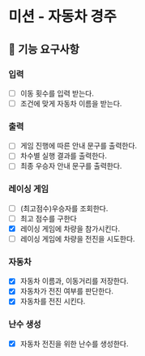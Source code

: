 # 미션 - 자동차 경주

## 🎯 기능 요구사항

### 입력
- [ ] 이동 횟수를 입력 받는다.
- [ ] 조건에 맞게 자동차 이름을 받는다.

### 출력
- [ ] 게임 진행에 따른 안내 문구를 출력한다.
- [ ] 차수별 실행 결과를 출력한다.
- [ ] 최종 우승자 안내 문구를 출력한다.

### 레이싱 게임
- [ ] (최고점수)우승자를 조회한다.
- [ ] 최고 점수를 구한다
- [X] 레이싱 게임에 차량을 참가시킨다.
- [ ] 레이싱 게임에 차량을 전진을 시도한다.

### 자동차
- [X] 자동차 이름과, 이동거리를 저장한다.
- [X] 자동차가 전진 여부를 판단한다.
- [X] 자동차를 전진 시킨다.

### 난수 생성
-[X] 자동차 전진을 위한 난수를 생성한다.

